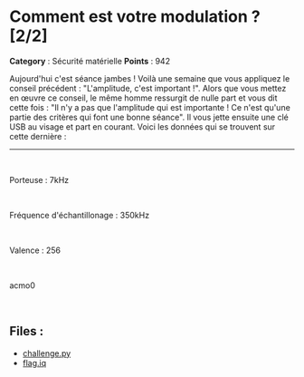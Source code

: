 # Comment est votre modulation ? [2/2]

**Category** : Sécurité matérielle
**Points** : 942

Aujourd'hui c'est séance jambes ! Voilà une semaine que vous appliquez le conseil précédent : "L'amplitude, c'est important !". Alors que vous mettez en œuvre ce conseil, le même homme ressurgit de nulle part et vous dit cette fois : "Il n'y a pas que l'amplitude qui est importante ! Ce n'est qu'une partie des critères qui font une bonne séance". Il vous jette ensuite une clé USB au visage et part en courant. Voici les données qui se trouvent sur cette dernière :

***  

<p class="space">&nbsp;</p>

Porteuse : 7kHz
<p class="space">&nbsp;</p>
Fréquence d'échantillonage : 350kHz
<p class="space">&nbsp;</p>
Valence : 256

<p class="space">&nbsp;</p>
<div class="author">acmo0</div>
<p class="space">&nbsp;</p>

## Files : 
 - [challenge.py](./challenge.py)
 - [flag.iq](./flag.iq)


